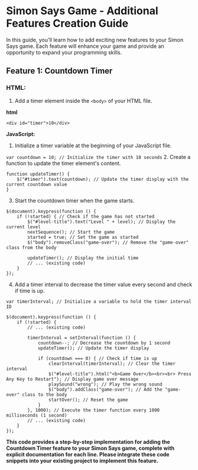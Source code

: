 # Simon Says Game - Additional Features Creation Guide

In this guide, you'll learn how to add exciting new features to your Simon Says game. Each feature will enhance your game and provide an opportunity to expand your programming skills.

## Feature 1: Countdown Timer

### HTML:

1. Add a timer element inside the `<body>` of your HTML file.

**html**

`<div id="timer">10</div>`

**JavaScript:**

1. Initialize a timer variable at the beginning of your JavaScript file.

`var countdown = 10; // Initialize the timer with 10 seconds` 2. Create a function to update the timer element's content.

```
function updateTimer() {
    $("#timer").text(countdown); // Update the timer display with the current countdown value
}
```

3. Start the countdown timer when the game starts.

```
$(document).keypress(function () {
    if (!started) { // Check if the game has not started
        $("#level-title").text("Level " + level); // Display the current level
        nextSequence(); // Start the game
        started = true; // Set the game as started
        $("body").removeClass("game-over"); // Remove the "game-over" class from the body

        updateTimer(); // Display the initial time
        // ... (existing code)
    }
});
```

4. Add a timer interval to decrease the timer value every second and check if time is up.

```
var timerInterval; // Initialize a variable to hold the timer interval ID

$(document).keypress(function () {
    if (!started) {
        // ... (existing code)

        timerInterval = setInterval(function () {
            countdown--; // Decrease the countdown by 1 second
            updateTimer(); // Update the timer display

            if (countdown === 0) { // Check if time is up
                clearInterval(timerInterval); // Clear the timer interval
                $("#level-title").html("<b>Game Over</b><br><br> Press Any Key to Restart"); // Display game over message
                playSound("wrong"); // Play the wrong sound
                $("body").addClass("game-over"); // Add the "game-over" class to the body
                startOver(); // Reset the game
            }
        }, 1000); // Execute the timer function every 1000 milliseconds (1 second)
        // ... (existing code)
    }
});
```

**This code provides a step-by-step implementation for adding the Countdown Timer feature to your Simon Says game, complete with explicit documentation for each line. Please integrate these code snippets into your existing project to implement this feature.**

